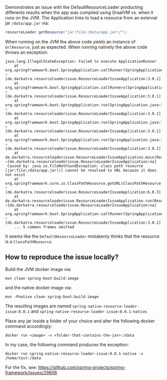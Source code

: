 Demonstrates an issue with the DefaultResourceLoader producting differents results when the app was compiled using GraalVM vs. when it runs on the JVM.
The Application tries to load a resource from an external jar `/data/app.jar` via:

```java
resourceLoader.getResource("jar:file:/data/app.jar!/");
```

When running on the JVM the above code yields an instance of `UrlResource`, just as expected.
When running natively the above code throws an exception:

```
java.lang.IllegalStateException: Failed to execute ApplicationRunner
 	at org.springframework.boot.SpringApplication.callRunner(SpringApplication.java:761) ~[de.darkatra.resourceloaderissue.ResourceLoaderIssueApplication:3.0.1]
 	at org.springframework.boot.SpringApplication.callRunners(SpringApplication.java:748) ~[de.darkatra.resourceloaderissue.ResourceLoaderIssueApplication:3.0.1]
 	at org.springframework.boot.SpringApplication.run(SpringApplication.java:315) ~[de.darkatra.resourceloaderissue.ResourceLoaderIssueApplication:3.0.1]
 	at org.springframework.boot.SpringApplication.run(SpringApplication.java:1302) ~[de.darkatra.resourceloaderissue.ResourceLoaderIssueApplication:3.0.1]
 	at org.springframework.boot.SpringApplication.run(SpringApplication.java:1291) ~[de.darkatra.resourceloaderissue.ResourceLoaderIssueApplication:3.0.1]
 	at de.darkatra.resourceloaderissue.ResourceLoaderIssueApplication.main(ResourceLoaderIssueApplication.java:21) ~[de.darkatra.resourceloaderissue.ResourceLoaderIssueApplication:na]
 Caused by: java.io.FileNotFoundException: class path resource [jar:file:/data/app.jar!/] cannot be resolved to URL because it does not exist
 	at org.springframework.core.io.ClassPathResource.getURL(ClassPathResource.java:226) ~[de.darkatra.resourceloaderissue.ResourceLoaderIssueApplication:6.0.3]
 	at de.darkatra.resourceloaderissue.ResourceLoaderIssueApplication.run(ResourceLoaderIssueApplication.java:32) ~[de.darkatra.resourceloaderissue.ResourceLoaderIssueApplication:na]
 	at org.springframework.boot.SpringApplication.callRunner(SpringApplication.java:758) ~[de.darkatra.resourceloaderissue.ResourceLoaderIssueApplication:3.0.1]
 	... 5 common frames omitted
```

It seems like the `DefaultResourceLoader` mistakenly thinks that the resource is a `ClassPathResource`.

## How to reproduce the issue locally?

Build the JVM docker image via:

```
mvn clean spring-boot:build-image
```

and the native docker image via:

```
mvn -Pnative clean spring-boot:build-image
```

The resulting images are named `spring-native-resource-loader-issue:0.0.1` and `spring-native-resource-loader-issue:0.0.1-native`.

Place any jar inside a folder of your choice and alter the following docker command accordingly:

```
docker run <image> -v <folder-that-contains-the-jar>:/data
```

In my case, the following command produces the exception:

```
docker run spring-native-resource-loader-issue:0.0.1-native -v /home/test:/data
```

For the fix, see: https://github.com/spring-projects/spring-framework/issues/29808
